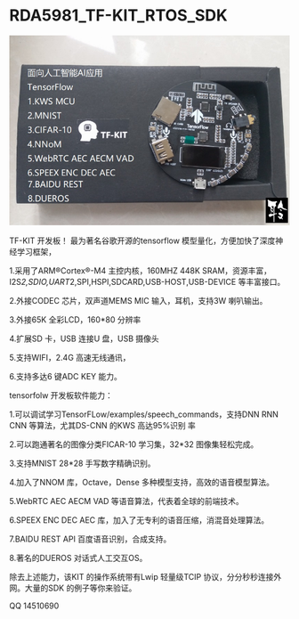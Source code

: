 # RDA5981_TF-KIT_RTOS_SDK #

![image](https://github.com/achinwoo/TF-KIT/blob/master/DOC/tf_kit.jpg)

   TF-KIT 开发板！ 最为著名谷歌开源的tensorflow 模型量化，方便加快了深度神经学习框架，


1.采用了ARM®Cortex®-M4 主控内核，160MHZ 448K SRAM，资源丰富，
I2S*2,SDIO,UART*2,SPI,HSPI,SDCARD,USB-HOST,USB-DEVICE 等丰富接口。

2.外接CODEC 芯片，双声道MEMS MIC 输入，耳机，支持3W 喇叭输出。

3.外接65K 全彩LCD，160*80 分辨率

4.扩展SD 卡，USB 连接U 盘，USB 摄像头

5.支持WIFI，2.4G 高速无线通讯，

6.支持多达6 键ADC KEY 能力。

tensorfolw 开发板软件能力：

1.可以调试学习TensorFLow/examples/speech_commands，支持DNN RNN CNN 等算法，尤其DS-CNN 的KWS 高达95%识别
率

2.可以跑通著名的图像分类FICAR-10 学习集，32*32 图像集轻松完成。

3.支持MNIST 28*28 手写数字精确识别。

4.加入了NNOM 库，Octave，Dense 多种模型支持，高效的语音模型算法。

5.WebRTC AEC AECM VAD 等语音算法，代表着全球的前端技术。

6.SPEEX ENC DEC AEC 库，加入了无专利的语音压缩，消混音处理算法。

7.BAIDU REST API 百度语音识别，合成支持。

8.著名的DUEROS 对话式人工交互OS。

除去上述能力，该KIT 的操作系统带有Lwip 轻量级TCIP 协议，分分秒秒连接外网。大量的SDK 的例子等你来验证。

QQ 14510690 

